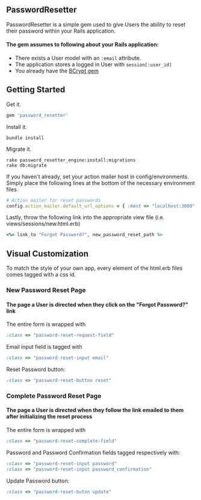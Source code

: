 ## PasswordResetter

PasswordResetter is a simple gem used to give Users the ability to reset their password within your Rails application.

#### The gem assumes to following about your Rails application:

* There exists a User model with an `:email` attribute.
* The application stores a logged in User with `session[:user_id]`
* You already have the [BCrypt gem](https://github.com/codahale/bcrypt-ruby)

## Getting Started

Get it.

```ruby
gem 'password_resetter'
```

Install it.

```console
bundle install
```

Migrate it.

```console
rake password_resetter_engine:install:migrations
rake db:migrate
```

If you haven't already, set your action mailer host in config/environments.
Simply place the following lines at the bottom of the necessary environment files

```ruby
# Action mailer for reset passwords
config.action_mailer.default_url_options = { :host => "localhost:3000" }
```

Lastly, throw the following link into the appropriate view file (i.e. views/sessions/new.html.erb)

```ruby
<%= link_to "Forgot Password?", new_password_reset_path %>
```

## Visual Customization

To match the style of your own app, every element of the html.erb files comes tagged with a css id.

### New Password Reset Page
#### The page a User is directed when they click on the "Forgot Password?" link

The entire form is wrapped with
```ruby
:class => "password-reset-request-field"
```

Email input field is tagged with 
```ruby
:class => "password-reset-input email"
```

Reset Password button:
```ruby
:class => "password-reset-button reset"
```

### Complete Password Reset Page
#### The page a User is directed when they follow the link emailed to them after initializing the reset process


The entire form is wrapped with
```ruby
:class => "password-reset-complete-field"
```

Password and Password Confirmation fields tagged respectively with:
```ruby
:class => "password-reset-input password"
:class => "password-reset-input password_confirmation"
```

Update Password button:
```ruby
:class => "password-reset-buton update"
```